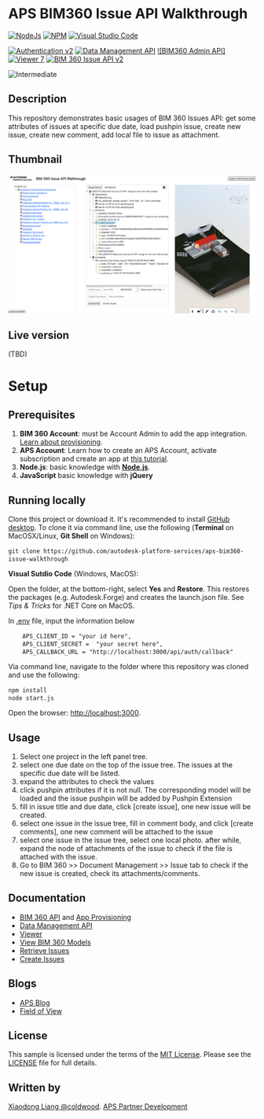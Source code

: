 # APS BIM360 Issue API Walkthrough
 
[![NodeJs](https://img.shields.io/badge/nodejs-14.15.4-yellow.svg)](https://nodejs.org)
[![NPM](https://img.shields.io/badge/npm-6.14.10-green.svg)](https://www.npmjs.com/)
[![Visual Studio Code](https://img.shields.io/badge/visual%20code-1.78.2-orange.svg)](https://code.visualstudio.com)

[![Authentication v2](https://img.shields.io/badge/Authentication-v2-green.svg)](https://aps.autodesk.com/en/docs/oauth/v2/overview/)
[![Data Management API](https://img.shields.io/badge/Data%20Management-v1-green.svg)](https://aps.autodesk.com/en/docs/data/v2/overview/)
[![BIM360 Admin API]](https://aps.autodesk.com/en/docs/bim360/v1/reference/http/admin-v1-projects-projectId-users-GET/)
[![Viewer 7](https://img.shields.io/badge/Viewer-v7-green.svg)](https://aps.autodesk.com/en/docs/viewer/v7/overview/)
[![BIM 360 Issue API v2](https://img.shields.io/badge/BIM%20360%20Issue%20API%20V2-v2-green.svg)](https://aps.autodesk.com/en/docs/bim360/v1/reference/http/issues-v2-users-me-GET/)

![Intermediate](https://img.shields.io/badge/Level-Intermediate-blue.svg)


## Description
This repository demonstrates basic usages of BIM 360 Issues API: get some attributes of issues at specific due date, load pushpin issue, create new issue, create new comment, add local file to issue as attachment.

## Thumbnail

![thumbnail](/thumbnail.png)  


## Live version
(TBD)

# Setup
## Prerequisites
1. **BIM 360 Account**: must be Account Admin to add the app integration. [Learn about provisioning](https://aps.autodesk.com/blog/bim-360-docs-provisioning-forge-apps). 
2. **APS Account**: Learn how to create an APS Account, activate subscription and create an app at [this tutorial](https://tutorials.autodesk.io/). 
3. **Node.js**: basic knowledge with [**Node.js**](https://nodejs.org/en/).
4. **JavaScript** basic knowledge with **jQuery**
 
## Running locally
Clone this project or download it. It's recommended to install [GitHub desktop](https://desktop.github.com/). To clone it via command line, use the following (**Terminal** on MacOSX/Linux, **Git Shell** on Windows):

    git clone https://github.com/autodesk-platform-services/aps-bim360-issue-walkthrough

**Visual Sutdio Code** (Windows, MacOS):

Open the folder, at the bottom-right, select **Yes** and **Restore**. This restores the packages (e.g. Autodesk.Forge) and creates the launch.json file. See *Tips & Tricks* for .NET Core on MacOS. 

In [.env](./env) file, input the information below 
```text 
    APS_CLIENT_ID = "your id here",
    APS_CLIENT_SECRET =  "your secret here",
    APS_CALLBACK_URL = "http://localhost:3000/api/auth/callback"
```

 Via command line, navigate to the folder where this repository was cloned and use the following:

    npm install 
    node start.js

Open the browser: [http://localhost:3000](http://localhost:3000). 
 

## Usage

1. Select one project in the left panel tree.
2. select one due date on the top of the issue tree. The issues at the specific due date will be listed.
3. expand the attributes to check the values
4. click pushpin attributes if it is not null. The corresponding model will be loaded and the issue pushpin will be added by Pushpin Extension
5. fill in issue title and due date, click [create issue], one new issue will be created. 
6. select one issue in the issue tree, fill in comment body, and click [create comments], one new comment will be attached to the issue
7. select one issue in the issue tree, select one local photo. after while, expand the node of attachments of the issue to check if the file is attached with the issue. 
8. Go to BIM 360 >> Document Management >> Issue tab to check if the new issue is created, check its attachments/comments. 
  

## Documentation

- [BIM 360 API](https://developer.autodesk.com/en/docs/bim360/v1/overview/) and [App Provisioning](https://aps.autodesk.com/blog/bim-360-docs-provisioning-forge-apps)
- [Data Management API](https://developer.autodesk.com/en/docs/data/v2/overview/)
- [Viewer](https://developer.autodesk.com/en/docs/viewer/v6)
- [View BIM 360 Models](https://tutorials.autodesk.io/tutorials/hubs-browser/)
- [Retrieve Issues](https://aps.autodesk.com/en/docs/bim360/v1/tutorials/issuesv2/retrieve-issues-v2/)
- [Create Issues](https://aps.autodesk.com/en/docs/bim360/v1/tutorials/issuesv2/create-issues-v2/)

## Blogs

- [APS Blog](https://aps.autodesk.com/categories/bim-360-api)
- [Field of View](https://fieldofviewblog.wordpress.com/) 

## License

This sample is licensed under the terms of the [MIT License](http://opensource.org/licenses/MIT). Please see the [LICENSE](LICENSE) file for full details.

## Written by

[Xiaodong Liang @coldwood](https://twitter.com/coldwood). [APS Partner Development](http://aps.autodesk.com)

